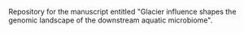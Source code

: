 Repository for the manuscript entitled "Glacier influence shapes the genomic landscape of the downstream aquatic microbiome".
